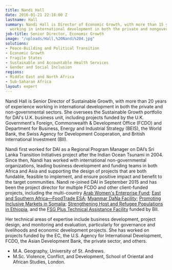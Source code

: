 ```yaml
---
title: Nandi Hall
date: 2016-01-21 22:18:00 Z
lastname: Hall
summary: Nandi Hall is Director of Economic Growth, with more than 15 years of experience
  working in international development in both the private and nongovernmental sector.
job-title: Senior Director, Economic Growth
image: "/uploads/Hall,%20Nandi%204.jpg"
solutions:
- Peace-Building and Political Transition
- Economic Growth
- Fragile States
- Sustainable and Accountable Health Services
- Gender and Social Inclusion
regions:
- Middle East and North Africa
- Sub-Saharan Africa
layout: expert
---
```


Nandi Hall is Senior Director of Sustainable Growth, with more than 20 years of experience working in international development in both the private and non-governmental sectors. She oversees the Sustainable Growth portfolio for DAI's U.K. business unit, including projects funded by the U.K. Government's Foreign, Commonwealth & Development Office (FCDO) and Department for Business, Energy and Industrial Strategy (BEIS), the World Bank, the Swiss Agency for Development Cooperation, and British International Investment (BII).

Nandi first worked for DAI as a Regional Program Manager on DAI’s Sri Lanka Transition Initiatives project after the Indian Ocean Tsunami in 2004. Since then, Nandi has worked with international non-governmental organizations, leading business development and funding teams in both Africa and Asia and supporting the design of projects that are both fundable, feasible to implement, and ensure positive impact and benefit to the target communities. Nandi re-joined DAI in September 2015 and has been the project director for multiple FCDO and other client-funded projects, including the multi-country [Arab Women's Enterprise Fund](https://www.dai.com/our-work/projects/jordan-egypt-and-palestine-arab-women-enterprise-fund); [East and Southern Africa—FoodTrade ESA](https://www.dai.com/our-work/projects/east-and-southern-africa-foodtrade-esa); [Myanmar DaNa Facility](https://www.dai.com/our-work/projects/myanmar-dana-facility); [Promoting Inclusive Markets in Somalia](https://www.dai.com/our-work/projects/somalia-promoting-inclusive-markets-somalia); [Strengthening Host and Refugee Populations in Ethiopia](https://www.dai.com/our-work/projects/ethiopia-strengthening-host-and-refugee-populations-sharpe), and the [FSG Plus Technical Assistance Facility](https://www.dai.com/our-work/projects/cdcs-technical-assistance-facility-for-financial-institutions) funded by BII.

Her technical areas of expertise include business development, project design, and monitoring and evaluation, particularly for governance and livelihoods and economic development projects. She has worked on projects funded by the EC, the U.S. Agency for International Development, FCDO, the Asian Development Bank, the private sector, and others.

* M.A. Geography, University of St. Andrews.
* M.Sc. Violence, Conflict, and Development, School of Oriental and African Studies, London.
